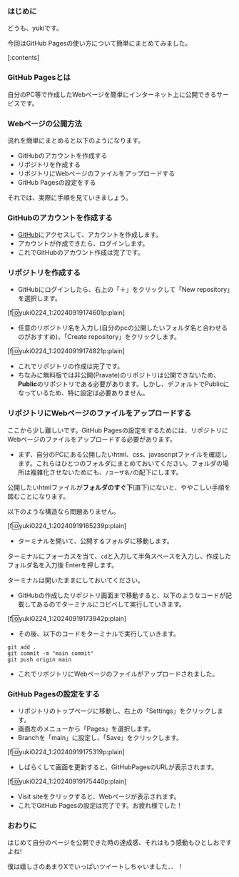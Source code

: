 ### はじめに

どうも、yukiです。

今回はGitHub Pagesの使い方について簡単にまとめてみました。

[:contents]

### GitHub Pagesとは

自分のPC等で作成したWebページを簡単にインターネット上に公開できるサービスです。

### Webページの公開方法

流れを簡単にまとめると以下のようになります。

- GitHubのアカウントを作成する
- リポジトリを作成する
- リポジトリにWebページのファイルをアップロードする
- GitHub Pagesの設定をする

それでは、実際に手順を見ていきましょう。

### GitHubのアカウントを作成する

- [GitHub](https://github.com/)にアクセスして、アカウントを作成します。
- アカウントが作成できたら、ログインします。
- これでGitHubのアカウント作成は完了です。

### リポジトリを作成する

- GitHubにログインしたら、右上の「＋」をクリックして「New repository」を選択します。

[f:id:yuki0224_1:20240919174601p:plain]

- 任意のリポジトリ名を入力し(自分のpcの公開したいフォルダ名と合わせるのがおすすめ)、「Create repository」をクリックします。

[f:id:yuki0224_1:20240919174821p:plain]

- これでリポジトリの作成は完了です。
- ちなみに無料版では非公開(Pravate)のリポジトリは公開できないため、**Public**のリポジトリである必要があります。しかし、デフォルトでPublicになっているため、特に設定は必要ありません。

### リポジトリにWebページのファイルをアップロードする

ここから少し難しいです。GitHub Pagesの設定をするためには、リポジトリにWebページのファイルをアップロードする必要があります。

- まず、自分のPCにある公開したいhtml、css、javascriptファイルを確認します。これらはひとつのフォルダにまとめておいてください。フォルダの場所は複雑化させないためにも、`/ユーザ名/`の配下にします。

公開したいhtmlファイルが**フォルダのすぐ下**(直下)にないと、ややこしい手順を踏むことになります。

以下のような構造なら問題ありません。

[f:id:yuki0224_1:20240919165239p:plain]

- ターミナルを開いて、公開するフォルダに移動します。

ターミナルにフォーカスを当て、`cd`と入力して半角スペースを入力し、作成したフォルダ名を入力後 Enterを押します。

ターミナルは開いたままにしておいてください。

- GitHubの作成したリポジトリ画面まで移動すると、以下のようなコードが記載してあるのでターミナルにコピペして実行していきます。

[f:id:yuki0224_1:20240919173942p:plain]

- その後、以下のコードをターミナルで実行していきます。

```
git add .
git commit -m "main commit"
git push origin main
```

- これでリポジトリにWebページのファイルがアップロードされました。

### GitHub Pagesの設定をする

- リポジトリのトップページに移動し、右上の「Settings」をクリックします。
- 画面左のメニューから「Pages」を選択します。
- Branchを「main」に設定し、「Save」をクリックします。

[f:id:yuki0224_1:20240919175319p:plain]

- しばらくして画面を更新すると、GitHubPagesのURLが表示されます。

[f:id:yuki0224_1:20240919175440p:plain]

- Visit siteをクリックすると、Webページが表示されます。
- これでGitHub Pagesの設定は完了です。お疲れ様でした！

### おわりに

はじめて自分のページを公開できた時の達成感、それはもう感動もひとしおですよね!

僕は嬉しさのあまりXでいっぱいツイートしちゃいました、、！
